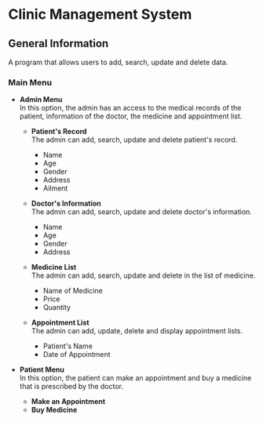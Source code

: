 # **Clinic Management System**

## **General Information**
A program that allows users to add, search, update and delete data. 

### **Main Menu**
- **Admin Menu**   
    In this option, the admin has an access to the medical records of the patient, information of the doctor, the medicine and appointment list.

    - **Patient's Record**   
    The admin can add, search, update and delete patient's record.
        * Name
        * Age
        * Gender
        * Address
        * Ailment

    - **Doctor's Information**   
    The admin can add, search, update and delete doctor's information.
        * Name
        * Age
        * Gender
        * Address

    - **Medicine List**   
    The admin can add, search, update and delete in the list of medicine.
        * Name of Medicine
        * Price
        * Quantity

    - **Appointment List**   
    The admin can add, update, delete and display appointment lists.
        * Patient's Name
        * Date of Appointment   
        
- **Patient Menu**   
    In this option, the patient can make an appointment and buy a medicine that is prescribed by the doctor.

    - **Make an Appointment**
    - **Buy Medicine**
